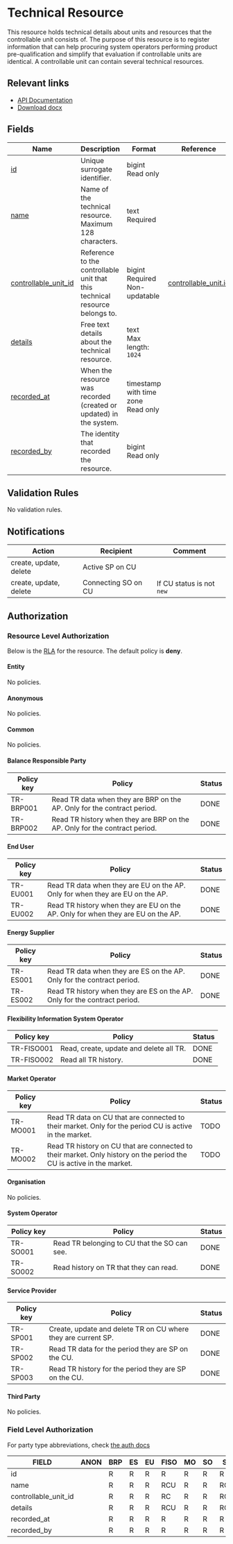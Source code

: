# Technical Resource

This resource holds technical details about units and resources that the
controllable unit consists of. The purpose of this resource is to register
information that can help procuring system operators performing product
pre-qualification and simplify that evaluation if controllable units are
identical. A controllable unit can contain several technical resources.

## Relevant links

* [API Documentation](../api/v0/index.html#/operations/list_technical_resource)
* [Download docx](../download/technical_resource.docx)

## Fields

| Name                                                                                             | Description                                                                 | Format                                 | Reference                                             |
|--------------------------------------------------------------------------------------------------|-----------------------------------------------------------------------------|----------------------------------------|-------------------------------------------------------|
| <a name="field-id" href="#field-id">id</a>                                                       | Unique surrogate identifier.                                                | bigint<br/>Read only                   |                                                       |
| <a name="field-name" href="#field-name">name</a>                                                 | Name of the technical resource. Maximum 128 characters.                     | text<br/>Required                      |                                                       |
| <a name="field-controllable_unit_id" href="#field-controllable_unit_id">controllable_unit_id</a> | Reference to the controllable unit that this technical resource belongs to. | bigint<br/>Required<br/>Non-updatable  | [controllable_unit.id](controllable_unit.md#field-id) |
| <a name="field-details" href="#field-details">details</a>                                        | Free text details about the technical resource.                             | text<br/>Max length: `1024`            |                                                       |
| <a name="field-recorded_at" href="#field-recorded_at">recorded_at</a>                            | When the resource was recorded (created or updated) in the system.          | timestamp with time zone<br/>Read only |                                                       |
| <a name="field-recorded_by" href="#field-recorded_by">recorded_by</a>                            | The identity that recorded the resource.                                    | bigint<br/>Read only                   |                                                       |

## Validation Rules

No validation rules.

## Notifications

| Action                 | Recipient           | Comment                   |
|------------------------|---------------------|---------------------------|
| create, update, delete | Active SP on CU     |                           |
| create, update, delete | Connecting SO on CU | If CU status is not `new` |

## Authorization

### Resource Level Authorization

Below is the [RLA](../technical/auth.md#resource-level-authorization-rla) for the
resource. The default policy is **deny**.

#### Entity

No policies.

#### Anonymous

No policies.

#### Common

No policies.

#### Balance Responsible Party

| Policy key | Policy                                                                     | Status |
|------------|----------------------------------------------------------------------------|--------|
| TR-BRP001  | Read TR data when they are BRP on the AP. Only for the contract period.    | DONE   |
| TR-BRP002  | Read TR history when they are BRP on the AP. Only for the contract period. | DONE   |

#### End User

| Policy key | Policy                                                                           | Status |
|------------|----------------------------------------------------------------------------------|--------|
| TR-EU001   | Read TR data when they are EU on the AP. Only for when they are EU on the AP.    | DONE   |
| TR-EU002   | Read TR history when they are EU on the AP. Only for when they are EU on the AP. | DONE   |

#### Energy Supplier

| Policy key | Policy                                                                    | Status |
|------------|---------------------------------------------------------------------------|--------|
| TR-ES001   | Read TR data when they are ES on the AP. Only for the contract period.    | DONE   |
| TR-ES002   | Read TR history when they are ES on the AP. Only for the contract period. | DONE   |

#### Flexibility Information System Operator

| Policy key | Policy                                  | Status |
|------------|-----------------------------------------|--------|
| TR-FISO001 | Read, create, update and delete all TR. | DONE   |
| TR-FISO002 | Read all TR history.                    | DONE   |

#### Market Operator

| Policy key | Policy                                                                                                               | Status |
|------------|----------------------------------------------------------------------------------------------------------------------|--------|
| TR-MO001   | Read TR data on CU that are connected to their market. Only for the period CU is active in the market.               | TODO   |
| TR-MO002   | Read TR history on CU that are connected to their market. Only history on the period the CU is active in the market. | TODO   |

#### Organisation

No policies.

#### System Operator

| Policy key | Policy                                       | Status |
|------------|----------------------------------------------|--------|
| TR-SO001   | Read TR belonging to CU that the SO can see. | DONE   |
| TR-SO002   | Read history on TR that they can read.       | DONE   |

#### Service Provider

| Policy key | Policy                                                        | Status |
|------------|---------------------------------------------------------------|--------|
| TR-SP001   | Create, update and delete TR on CU where they are current SP. | DONE   |
| TR-SP002   | Read TR data for the period they are SP on the CU.            | DONE   |
| TR-SP003   | Read TR history for the period they are SP on the CU.         | DONE   |

#### Third Party

No policies.

### Field Level Authorization

For party type abbreviations, check [the auth docs](../technical/auth.md#party-market-actors)

| FIELD                | ANON | BRP | ES | EU | FISO | MO | SO | SP  | TP | ORG |
|----------------------|------|-----|----|----|------|----|----|-----|----|-----|
| id                   |      | R   | R  | R  | R    | R  | R  | R   | R  |     |
| name                 |      | R   | R  | R  | RCU  | R  | R  | RCU | R  |     |
| controllable_unit_id |      | R   | R  | R  | RC   | R  | R  | RC  | R  |     |
| details              |      | R   | R  | R  | RCU  | R  | R  | RCU | R  |     |
| recorded_at          |      | R   | R  | R  | R    | R  | R  | R   | R  |     |
| recorded_by          |      | R   | R  | R  | R    | R  | R  | R   | R  |     |
